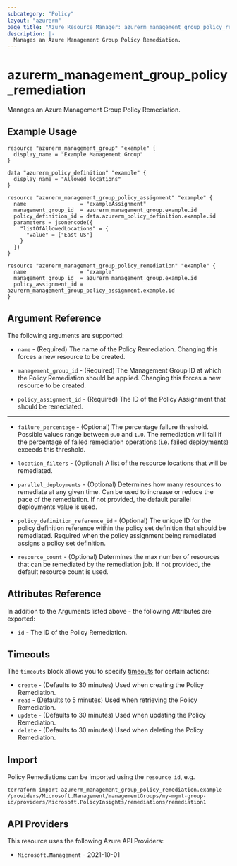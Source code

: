 ```yaml
---
subcategory: "Policy"
layout: "azurerm"
page_title: "Azure Resource Manager: azurerm_management_group_policy_remediation"
description: |-
  Manages an Azure Management Group Policy Remediation.
---
```


# azurerm_management_group_policy_remediation

Manages an Azure Management Group Policy Remediation.

## Example Usage

```hcl
resource "azurerm_management_group" "example" {
  display_name = "Example Management Group"
}

data "azurerm_policy_definition" "example" {
  display_name = "Allowed locations"
}

resource "azurerm_management_group_policy_assignment" "example" {
  name                 = "exampleAssignment"
  management_group_id  = azurerm_management_group.example.id
  policy_definition_id = data.azurerm_policy_definition.example.id
  parameters = jsonencode({
    "listOfAllowedLocations" = {
      "value" = ["East US"]
    }
  })
}

resource "azurerm_management_group_policy_remediation" "example" {
  name                 = "example"
  management_group_id  = azurerm_management_group.example.id
  policy_assignment_id = azurerm_management_group_policy_assignment.example.id
}
```

## Argument Reference

The following arguments are supported:

* `name` - (Required) The name of the Policy Remediation. Changing this forces a new resource to be created.

* `management_group_id` - (Required) The Management Group ID at which the Policy Remediation should be applied. Changing this forces a new resource to be created.

* `policy_assignment_id` - (Required) The ID of the Policy Assignment that should be remediated.

---

* `failure_percentage` - (Optional) The percentage failure threshold. Possible values range between `0.0` and `1.0`. The remediation will fail if the percentage of failed remediation operations (i.e. failed deployments) exceeds this threshold.

* `location_filters` - (Optional) A list of the resource locations that will be remediated.

* `parallel_deployments` - (Optional) Determines how many resources to remediate at any given time. Can be used to increase or reduce the pace of the remediation. If not provided, the default parallel deployments value is used.

* `policy_definition_reference_id` - (Optional) The unique ID for the policy definition reference within the policy set definition that should be remediated. Required when the policy assignment being remediated assigns a policy set definition.

* `resource_count` - (Optional) Determines the max number of resources that can be remediated by the remediation job. If not provided, the default resource count is used.

## Attributes Reference

In addition to the Arguments listed above - the following Attributes are exported:

* `id` - The ID of the Policy Remediation.

## Timeouts

The `timeouts` block allows you to specify [timeouts](https://developer.hashicorp.com/terraform/language/resources/configure#define-operation-timeouts) for certain actions:

* `create` - (Defaults to 30 minutes) Used when creating the Policy Remediation.
* `read` - (Defaults to 5 minutes) Used when retrieving the Policy Remediation.
* `update` - (Defaults to 30 minutes) Used when updating the Policy Remediation.
* `delete` - (Defaults to 30 minutes) Used when deleting the Policy Remediation.

## Import

Policy Remediations can be imported using the `resource id`, e.g.

```shell
terraform import azurerm_management_group_policy_remediation.example /providers/Microsoft.Management/managementGroups/my-mgmt-group-id/providers/Microsoft.PolicyInsights/remediations/remediation1
```

## API Providers
<!-- This section is generated, changes will be overwritten -->
This resource uses the following Azure API Providers:

* `Microsoft.Management` - 2021-10-01

